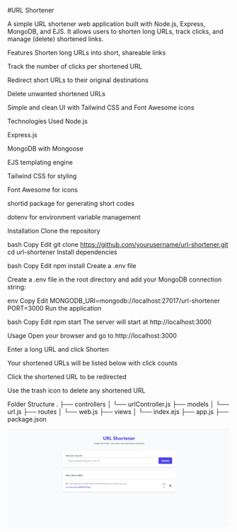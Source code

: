 #URL Shortener

A simple URL shortener web application built with Node.js, Express, MongoDB, and EJS.
It allows users to shorten long URLs, track clicks, and manage (delete) shortened links.

Features
Shorten long URLs into short, shareable links

Track the number of clicks per shortened URL

Redirect short URLs to their original destinations

Delete unwanted shortened URLs

Simple and clean UI with Tailwind CSS and Font Awesome icons

Technologies Used
Node.js

Express.js

MongoDB with Mongoose

EJS templating engine

Tailwind CSS for styling

Font Awesome for icons

shortid package for generating short codes

dotenv for environment variable management

Installation
Clone the repository

bash
Copy
Edit
git clone https://github.com/yourusername/url-shortener.git
cd url-shortener
Install dependencies

bash
Copy
Edit
npm install
Create a .env file

Create a .env file in the root directory and add your MongoDB connection string:

env
Copy
Edit
MONGODB_URI=mongodb://localhost:27017/url-shortener
PORT=3000
Run the application

bash
Copy
Edit
npm start
The server will start at http://localhost:3000

Usage
Open your browser and go to http://localhost:3000


Enter a long URL and click Shorten

Your shortened URLs will be listed below with click counts

Click the shortened URL to be redirected

Use the trash icon to delete any shortened URL

Folder Structure
.
├── controllers
│   └── urlController.js
├── models
│   └── url.js
├── routes
│   └── web.js
├── views
│   └── index.ejs
├── app.js
├── package.json


![Screenshot](./photo.png)

